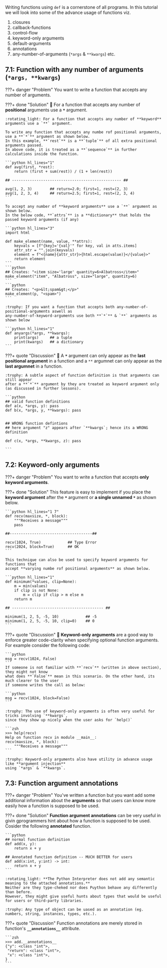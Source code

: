 Writing functions using `def` is a cornerstone of all programs.
In this tutorial we will look into some of the advance usage of functions
viz.

1. closures
2. callback-functions
3. control-flow
4. keyword-only arguments
5. default-arguments
6. annotations
7. any-number-of-arguments (`*args` & `**kwargs`) etc.

## 7.1: Function with any number of arguments (`*args, **kwargs`)

???+ danger "Problem"
    You want to write a function that accepts any number of arguments.

???+ done "Solution"
    :rotating_light: For a function that accepts any number of **positional** arguments use a **`*`** argument.
    
    :rotating_light: For a function that accepts any number of **keyword** arguments use a `**` argument.

    To write any function that accepts any numbe rof positional arguments, use a **`*`** argument as shown below.
    In this example, **`rest`** is a **`tuple`** of all extra positional arguments passed.
    In above code, it is treated as a **`sequence`** in further calculations inside the function.

    ```python hl_lines="1"
    def avg(first, *rest):
        return (first + sum(rest)) / (1 + len(rest))

    ## ------------------------------------------------- ##

    avg(1, 2, 3)        ## return=2.0; first=1, rest=(2, 3)
    avg(1, 2, 3, 4)     ## return=2.5; first=1, rest=(2, 3, 4)
    ```

    To accept any number of **keyword arguments** use a `**` argument as shown below. 
    In the below code, **`attrs`** is a **dictionary** that holds the passed keyword arguments (if any)

    ```python hl_lines="3"
    import html

    def make_element(name, value, **attrs):
        keyvals = [f"{key}='{val}'" for key, val in atts.items]
        attr_str = "".join(keyvals)
        element = f"<{name}{attr_str}>{html.escape(value)}</{value}>"
        return element
    ```
    ```python
    ## Creates: "<item size='large' quantity=6>Albatross</item>"
    make_element("item", "Albatross", size="large", quantity=6)
    ```
    ```python
    ## Creates: "<p>&lt;spam&gt;</p>"
    make_element(p, "<spam>")
    ```

    :trophy: If you want a function that accepts both any-number-of-positional-arguments aswell as
    any-number-of-keyword-arguments use both **`*`** & `**` arguments as shown below

    ```python hl_lines="1"
    def anyargs(*args, **kwargs):
        print(args)     ## a tuple
        print(kwargs)   ## a dictionary
    ```

???+ quote "Discussion"
    :rotating_light: A **`*`** argument can only appear as the **last positional argument** in a function
    and a `**` argumnet can only appear as the **last argumnet** in a function.

    :trophy: A subtle aspect of function definition is that arguments can still appear 
    after a **`*`** argument by they are treated as keyword argument only (as discussed in further lessons).

    ```python
    ## valid function definitions
    def a(x, *args, y): pass
    def b(x, *args, y, **kwargs): pass


    ## WRONG function defintions
    ## here argument "z" appears after `**kwargs`; hence its a WRONG definition
    
    def c(x, *args, **kwargs, z): pass
    
    ```

## 7.2: Keyword-only arguments

???+ danger "Problem"
    You want to write a function that accepts **only keyword arguments**.

???+ done "Solution"
    This feature is easy to implement if you place the **keyword argument** after the **`*`** argument
    or **a single unnamed `*`** as shown below.

    ```python hl_lines="1 7"
    def recv(maxsize, *, block):
        """Receives a message"""
        pass

    ##-------------------------------------##

    recv(1024, True)            ## Type Error
    recv(2024, block=True)      ## OK
    ```

    This technique can also be used to specify keyword arguments for functions that
    accept **varying numbe rof positional arguments** as shown below.

    ```python hl_lines="1"
    def minimum(*values, clip=None):
        m = min(values)
        if clip is not None:
            m = clip if clip > m else m
        return m

    ## ----------------------------------------- ##

    minimum(1, 2, 5, -5, 10)            ## -5
    minimum(1, 2, 5, -5, 10, clip=0)    ## 0
    ```

???+ quote "Discussion"
    :rotating_light: **Keyword-only arguments** are a good way to enforce greater code-clarity when
    specifying optional function arguments. For example consider the following code:

    ```python
    msg = recv(1024, False)
    ```
    If someone is not familiar with **`recv`** (written in above section), they might not know 
    what does **`False`** mean in this scenario. On the other hand, its much clearer to the user 
    if someone writes the call as below:

    ```python
    msg = recv(1024, block=False)
    ```
    
    :trophy: The use of keyword-only arguments is often very useful for tricks involving `**kwargs`,
    since they show up nicely when the user asks for `help()`

    ```zsh
    >>> help(recv)
    Help on function recv in module __main__:
    recv(maxsize, *, block):
        """Receives a message"""
    ```

    :trophy: Keyword-only arguments also have utility in advance usage like **argument injection** 
    using `*args` & `**kwargs`.


## 7.3: Function argument annotations

???+ danger "Problem"
    You've written a function but you want add some additional information about the **arguments**
    so that users can know more easily how a function is supposed to be used.

???+ done "Solution"
    **Function argument annotations** can be very useful in givin gprogrammers hint about how a function is supposed to be used.
    Cosider the following **annotated** function.

    ```python
    ## normal function definition
    def add(x, y):
        return x + y

    ## Annotated function definition -- MUCH BETTER for users
    def add(x:int, y:int) -> int:
        return x + y
    ```

    :rotating_light: **The Python Interpreter does not add any semantic meaning to the attached annotations.**
    Neither are they type-cheked nor does Puython behave any differently than before.
    However, they might give useful hunts about types that would be useful for users or third-party libraries.
    
    :trophy: Any type of object can be uased as an annotation (eg. numbers, string, instances, types, etc.).

???+ quote "Discussion"
    Function annotations are merely stored in function's **`__annotations__`** attribute.

    ```zsh
    >>> add.__annotations__
    {"y": <class "int">,
     "return": <class "int">,
     "x": <class "int">,
    }
    ```
